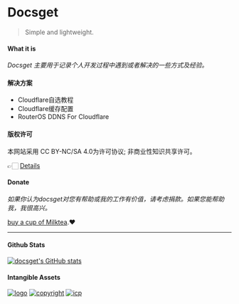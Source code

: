 <!-- <div class="container"><div class="card-wrap"> -->

# Docsget

> Simple and lightweight.

#### What it is

*Docsget 主要用于记录个人开发过程中遇到或者解决的一些方式及经验。*

#### 解决方案

- Cloudflare自选教程
- Cloudflare缓存配置
- RouterOS DDNS For Cloudflare

#### 版权许可
本网站采用 CC BY-NC/SA 4.0为许可协议;
非商业性知识共享许可。

👉🏻 [Details](permit.md)

#### Donate
*如果你认为docsget对您有帮助或我的工作有价值，请考虑捐款。如果您能帮助我，我很高兴。*

[buy a cup of Milktea](reward.md).❤️
***

<!-- tabs:Stats -->
#### Github Stats
[![docsget's GitHub stats](https://github-readme-stats.vercel.app/api?username=docsget)](https://github.com/docsget)

<!-- tabs:end -->
#### Intangible Assets
[![logo](https://docsget.com/docs/static/img/logo.svg)]()
[![copyright](https://docsget.com/docs/static/img/copyright.svg)]()
[![icp](https://docsget.com/docs/static/img/moe-icp.svg)](https://icp.gov.moe/?keyword=20237771)
